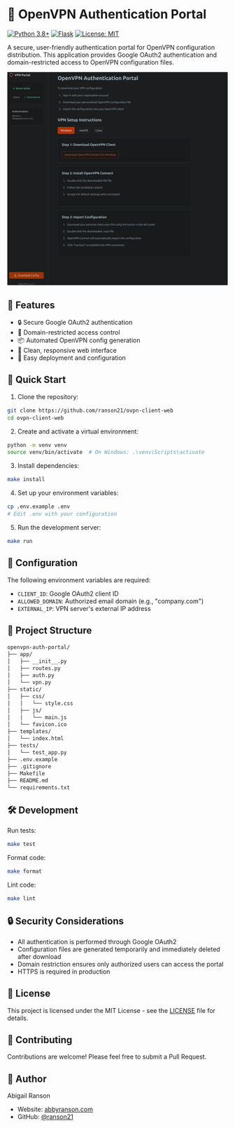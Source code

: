 # 🔐 OpenVPN Authentication Portal

[![Python 3.8+](https://img.shields.io/badge/python-3.8+-blue.svg)](https://www.python.org/downloads/) [![Flask](https://img.shields.io/badge/flask-2.0+-green.svg)](https://flask.palletsprojects.com/) [![License: MIT](https://img.shields.io/badge/License-MIT-yellow.svg)](https://opensource.org/licenses/MIT)

A secure, user-friendly authentication portal for OpenVPN configuration distribution. This application provides Google OAuth2 authentication and domain-restricted access to OpenVPN configuration files.

![OpenVPN Auth Portal](docs/images/portal-preview.png)

## 🌟 Features

- 🔒 Secure Google OAuth2 authentication
- 👥 Domain-restricted access control
- 📦 Automated OpenVPN config generation
- 🎨 Clean, responsive web interface
- 🚀 Easy deployment and configuration

## 🚀 Quick Start

1. Clone the repository:
```bash
git clone https://github.com/ranson21/ovpn-client-web
cd ovpn-client-web
```

2. Create and activate a virtual environment:
```bash
python -m venv venv
source venv/bin/activate  # On Windows: .\venv\Scripts\activate
```

3. Install dependencies:
```bash
make install
```

4. Set up your environment variables:
```bash
cp .env.example .env
# Edit .env with your configuration
```

5. Run the development server:
```bash
make run
```

## 🔧 Configuration

The following environment variables are required:

- `CLIENT_ID`: Google OAuth2 client ID
- `ALLOWED_DOMAIN`: Authorized email domain (e.g., "company.com")
- `EXTERNAL_IP`: VPN server's external IP address

## 📁 Project Structure

```
openvpn-auth-portal/
├── app/
│   ├── __init__.py
│   ├── routes.py
│   ├── auth.py
│   └── vpn.py
├── static/
│   ├── css/
│   │   └── style.css
│   ├── js/
│   │   └── main.js
│   └── favicon.ico
├── templates/
│   └── index.html
├── tests/
│   └── test_app.py
├── .env.example
├── .gitignore
├── Makefile
├── README.md
└── requirements.txt
```

## 🛠️ Development

Run tests:
```bash
make test
```

Format code:
```bash
make format
```

Lint code:
```bash
make lint
```

## 🔒 Security Considerations

- All authentication is performed through Google OAuth2
- Configuration files are generated temporarily and immediately deleted after download
- Domain restriction ensures only authorized users can access the portal
- HTTPS is required in production

## 📄 License

This project is licensed under the MIT License - see the [LICENSE](LICENSE) file for details.

## 🤝 Contributing

Contributions are welcome! Please feel free to submit a Pull Request.


## 👤 Author

Abigail Ranson
- Website: [abbyranson.com](https://abbyranson.com)
- GitHub: [@ranson21](https://github.com/ranson21)